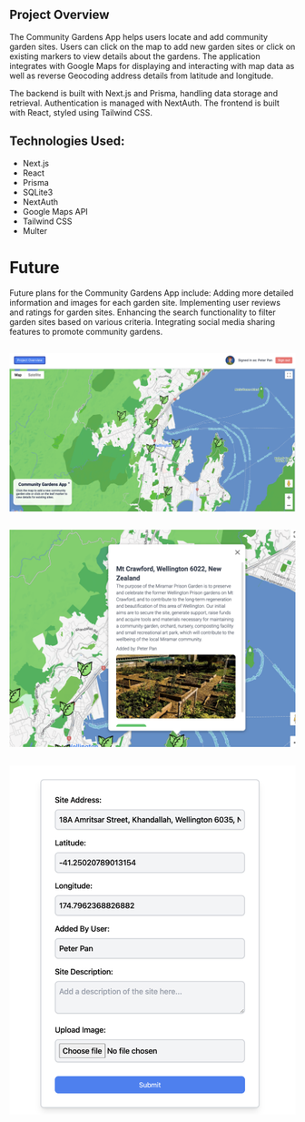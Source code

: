 
## Project Overview ##


The Community Gardens App helps users locate and add community garden sites. Users can click on the map to add new garden sites or click on existing markers to view details about the gardens. The application integrates with Google Maps for displaying and interacting with map data as well as reverse Geocoding address details from latitude and longitude.

The backend is built with Next.js and Prisma, handling data storage and retrieval. Authentication is managed with NextAuth. The frontend is built with React, styled using Tailwind CSS.

## Technologies Used:
* Next.js
* React
* Prisma
* SQLite3
* NextAuth
* Google Maps API
* Tailwind CSS
* Multer

# Future
Future plans for the Community Gardens App include:
Adding more detailed information and images for each garden site.
Implementing user reviews and ratings for garden sites.
Enhancing the search functionality to filter garden sites based on various criteria.
Integrating social media sharing features to promote community gardens.
##

![alt text](image.png)
##
![alt text](image-1.png)
##
![alt text](image-2.png)